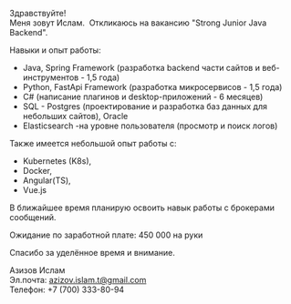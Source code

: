 Здравствуйте!  
Меня зовут Ислам.  Откликаюсь на вакансию "Strong Junior Java Backend".  
  
Навыки и опыт работы:  
- Java, Spring Framework (разработка backend части сайтов и веб-инструментов - 1,5 года)  
- Python, FastApi Framework (разработка микросервисов - 1,5 года)  
- C# (написание плагинов и desktop-приложений - 6 месяцев)  
- SQL - Postgres (проектирование и разработка баз данных для небольших сайтов), Oracle 
- Elasticsearch -на уровне пользователя (просмотр и поиск логов)  
  
Также имеется небольшой опыт работы с:  
- Kubernetes (K8s),  
- Docker,  
- Angular(TS), 
- Vue.js  
  
В ближайшее время планирую освоить навык работы с брокерами сообщений.  
  
Ожидание по заработной плате: 450 000 на руки  
  
Спасибо за уделённое время и внимание.  
  
Азизов Ислам  
Эл.почта: azizov.islam.t@gmail.com  
Телефон: +7 (700) 333-80-94